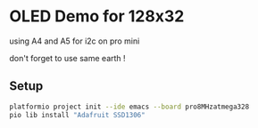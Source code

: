 # OLED Demo for 128x32

using A4 and A5 for i2c on pro mini

don't forget to use same earth !

## Setup

```sh
platformio project init --ide emacs --board pro8MHzatmega328
pio lib install "Adafruit SSD1306"
```